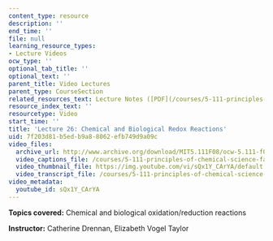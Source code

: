 ```yaml
---
content_type: resource
description: ''
end_time: ''
file: null
learning_resource_types:
- Lecture Videos
ocw_type: ''
optional_tab_title: ''
optional_text: ''
parent_title: Video Lectures
parent_type: CourseSection
related_resources_text: Lecture Notes ([PDF](/courses/5-111-principles-of-chemical-science-fall-2008/resources/lecnotes26))
resource_index_text: ''
resourcetype: Video
start_time: ''
title: 'Lecture 26: Chemical and Biological Redox Reactions'
uid: 7f203d81-b5ed-b9a8-8062-efb749d9a09c
video_files:
  archive_url: http://www.archive.org/download/MIT5.111F08/ocw-5.111-f08-lec26_300k.mp4
  video_captions_file: /courses/5-111-principles-of-chemical-science-fall-2008/a1c00c11cac9568387fac33273e5790f_sQx1Y_CArYA.vtt
  video_thumbnail_file: https://img.youtube.com/vi/sQx1Y_CArYA/default.jpg
  video_transcript_file: /courses/5-111-principles-of-chemical-science-fall-2008/720703cfc4e3a02c56935c613acd8b87_sQx1Y_CArYA.pdf
video_metadata:
  youtube_id: sQx1Y_CArYA
---
```


**Topics covered:** Chemical and biological oxidation/reduction reactions

**Instructor:** Catherine Drennan, Elizabeth Vogel Taylor



